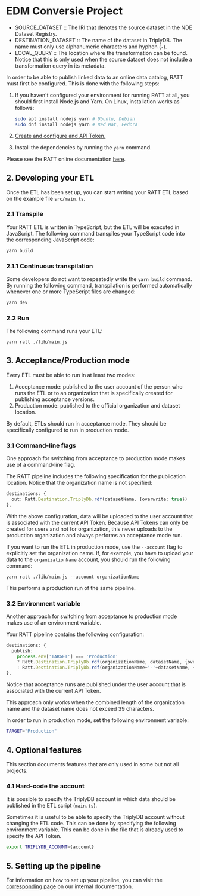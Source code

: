 # EDM Conversie Project

- SOURCE_DATASET :: The IRI that denotes the source dataset in the NDE Dataset Registry.
- DESTINATION_DATASET :: The name of the dataset in TriplyDB.  The name must only use alphanumeric characters and hyphen (`-`).
- LOCAL_QUERY :: The location where the transformation can be found.  Notice that this is only used when the source dataset does not include a transformation query in its metadata.

In order to be able to publish linked data to an online data catalog, RATT must first be configured.  This is done with the following steps:

1. If you haven't configured your environment for running RATT at all, you should first install Node.js and Yarn.
On Linux, installation works as follows:

    ```sh
    sudo apt install nodejs yarn # Ubuntu, Debian
    sudo dnf install nodejs yarn # Red Hat, Fedora
    ```


2. [Create and configure and API Token.](https://triply.cc/docs/api-token)

3. Install the dependencies by running the `yarn` command.

Please see the RATT online documentation [here](https://triply.cc/docs/ratt).

## 2. Developing your ETL

Once the ETL has been set up, you can start writing your RATT ETL based on the example file `src/main.ts`.

### 2.1 Transpile

Your RATT ETL is written in TypeScript, but the ETL will be executed in JavaScript.  The following command transpiles your TypeScript code into the corresponding JavaScript code:

```sh
yarn build
```

### 2.1.1 Continuous transpilation

Some developers do not want to repeatedly write the `yarn build` command.  By running the following command, transpilation is performed automatically whenever one or more TypeScript files are changed:

```sh
yarn dev
```

### 2.2 Run

The following command runs your ETL:

```sh
yarn ratt ./lib/main.js
```

## 3. Acceptance/Production mode

Every ETL must be able to run in at least two modes:

1. Acceptance mode: published to the user account of the person who runs the ETL or to an organization that is specifically created for publishing acceptance versions.
2. Production mode: published to the official organization and dataset location.

By default, ETLs should run in acceptance mode.  They should be specifically configured to run in production mode.

### 3.1 Command-line flags

One approach for switching from acceptance to production mode makes use of a command-line flag.

The RATT pipeline includes the following specification for the publication location.  Notice that the organization name is not specified:

```ts
destinations: {
  out: Ratt.Destination.TriplyDb.rdf(datasetName, {overwrite: true})
},
```

With the above configuration, data will be uploaded to the user account that is associated with the current API Token.  Because API Tokens can only be created for users and not for organization, this never uploads to the production organization and always performs an acceptance mode run.

If you want to run the ETL in production mode, use the `--account` flag to explicitly set the organization name.  If, for example, you have to upload your data to the `organizationName` account, you should run the following command:

```
yarn ratt ./lib/main.js --account organizationName
```

This performs a production run of the same pipeline.

### 3.2 Environment variable

Another approach for switching from acceptance to production mode makes use of an environment variable.

Your RATT pipeline contains the following configuration:

```ts
destinations: {
  publish:
    process.env['TARGET'] === 'Production'
    ? Ratt.Destination.TriplyDb.rdf(organizationName, datasetName, {overwrite: true})
    : Ratt.Destination.TriplyDb.rdf(organizationName+'-'+datasetName, {overwrite: true})
},
```

Notice that acceptance runs are published under the user account that is associated with the current API Token.

This approach only works when the combined length of the organization name and the dataset name does not exceed 39 characters.

In order to run in production mode, set the following environment variable:

```sh
TARGET="Production"
```

## 4. Optional features

This section documents features that are only used in some but not all projects.

### 4.1 Hard-code the account

It is possible to specify the TriplyDB account in which data should be published in the ETL script (`main.ts`).

Sometimes it is useful to be able to specify the TriplyDB account without changing the ETL code.  This can be done by specifying the following environment variable.  This can be done in the file that is already used to specify the API Token.

```sh
export TRIPLYDB_ACCOUNT={account}
```
## 5. Setting up the pipeline

For information on how to set up your pipeline, you can visit the [corresponding page](https://git.triply.cc/triply/documentation/-/wikis/Setting-up-a-pipeline-for-an-ETL) on our internal documentation.
